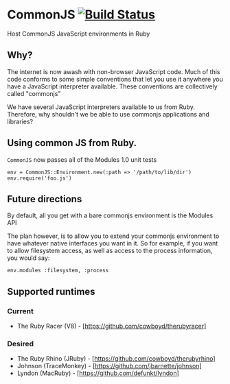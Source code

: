 
# CommonJS [![Build Status](https://secure.travis-ci.org/cowboyd/commonjs.rb.png)](http://travis-ci.org/cowboyd/commonjs.rb)

Host CommonJS JavaScript environments in Ruby

## Why?

The internet is now awash with non-browser JavaScript code. Much of this code conforms to some
simple conventions that let you use it anywhere you have a JavaScript interpreter available. These
conventions are collectively called "commonjs"

We have several JavaScript interpreters available to us from Ruby. Therefore, why shouldn't we be
able to use commonjs applications and libraries?

## Using common JS from Ruby.

`CommonJS` now passes all of the Modules 1.0 unit tests

    env = CommonJS::Environment.new(:path => '/path/to/lib/dir')
    env.require('foo.js')



## Future directions

By default, all you get with a bare commonjs environment is the Modules API

The plan however, is to allow you to extend your commonjs environment to have whatever native
interfaces you want in it. So for example, if you want to allow filesystem access, as well as
access to the process information, you would say:

    env.modules :filesystem, :process

## Supported runtimes

### Current

* The Ruby Racer (V8) - [https://github.com/cowboyd/therubyracer]

### Desired

* The Ruby Rhino (JRuby) - [https://github.com/cowboyd/therubyrhino]
* Johnson (TraceMonkey) - [https://github.com/jbarnette/johnson]
* Lyndon (MacRuby) - [https://github.com/defunkt/lyndon]
